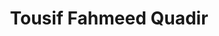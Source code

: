 ---
order: 14

title: "Tousif Fahmeed Quadir"

draft: false

bg_image: "images/backgrounds/page-title.jpg"

image: "images/executives/tousif-fahmeed-quadir.jpg"

designation: "Executive"

contact:
  # contact item loop
  - name : "tousif.fahmeed.quadir@gmail.com"
    icon : "ti-email" # icon pack : https://themify.me/themify-icons
    link : "mailto:tousif.fahmeed.quadir@gmail.com"

  # contact item loop
  - name : "Tousif Fahmeed Quadir"
    icon : "ti-facebook" # icon pack : https://themify.me/themify-icons
    link : "#"

  # contact item loop
  - name : "IEEE ID: "
    icon : "ti-world" # icon pack : https://themify.me/themify-icons
    link : "#"

# type
type: "executives"
---